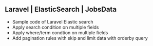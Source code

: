 ## Laravel | ElasticSearch | JobsData
 - Sample code of Laravel Elastic search 
 - Apply search condition on multiple fields
 - Apply where/term condtion on multiple fields
 - Add pagination rules with skip and limit data with orderby query